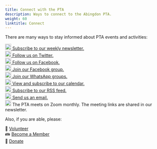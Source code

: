 ```yaml
---
title: Connect with the PTA
description: Ways to connect to the Abingdon PTA.
weight: 60
linktitle: Connect
---
```

<style>
label[for=toc-control] { display: none; }
</style>

There are many ways to stay informed about PTA events and activities:

[<img src="/img/Newsletter.svg" height="20" width="20" alt="Newsletter logo"> Subscribe to our weekly newsletter.](https://visitor.constantcontact.com/d.jsp?m=1102670663149&p=oi)  
[<img src="/img/Twitter.svg" height="20" width="20" alt="Twitter logo"> Follow us on Twitter.](https://twitter.com/AbingdonPTA)  
[<img src="/img/Facebook.svg" height="20" width="20" alt="Facebook logo"> Follow us on Facebook.](https://www.facebook.com/AbingdonElementaryPTA)  
[<img src="/img/Facebook.svg" height="20" width="20" alt="Facebook logo"> Join our Facebook group.](https://www.facebook.com/AbingdonElementaryPTA)  
[<img src="/img/WhatsApp.svg" height="20" width="20" alt="WhatsApp logo"> Join our WhatsApp groups.](/whatsapp/)  
[<img src="/img/Calendar.svg" height="20" width="20" alt="Calendar logo"> View and subscribe to our calendar.](/calendar/)  
[<img src="/img/RSS.svg" height="20" width="20" alt="RSS logo"> Subscribe to our RSS feed.](/posts/index.xml)  
[<img src="/img/Email.svg" height="20" width="20" alt="Email logo"> Send us an email.](mailto:abingdonelementaryPTA@gmail.com)  
<img src="/img/Zoom.svg" height="20" width="20" alt="Zoom logo"> The PTA meets on Zoom monthly. The meeting links are shared in our newsletter.

Also, if you are able, please:

🔨 [Volunteer](https://docs.google.com/forms/d/e/1FAIpQLSdk4KJFIDuigz-EyhdPuWM_GejjZ5rpx9emd6jHxb2xKPQgGA/viewform?usp=sf_link)  
👪 [Become a Member](https://abingdonpta.memberhub.com/store?category=Memberships)  
🎁 [Donate](https://abingdonpta.memberhub.com/store/items/62200)